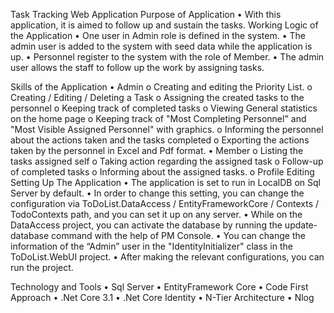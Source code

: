 Task Tracking Web Application
Purpose of Application
•	With this application, it is aimed to follow up and sustain the tasks.
Working  Logic of the Application
•	One user in Admin role is defined in the system. 
•	The admin user is added to the system with seed data while the application is up.
•	Personnel register to the system with the role of Member.
•	The admin user allows the staff to follow up the work by assigning tasks.

 Skills of the Application
•	Admin
o	Creating and editing the Priority List.
o	Creating / Editing / Deleting a Task
o	Assigning the created tasks to the personnel 
o	Keeping track of completed tasks
o	Viewing General statistics on the home page
o	Keeping track of "Most Completing Personnel" and "Most Visible Assigned Personnel" with graphics. 
o	Informing the personnel about the actions taken and the tasks completed
o	Exporting the actions taken by the personnel in Excel and Pdf format.
•	Member
o	Listing the tasks assigned self
o	Taking action regarding the assigned task
o	Follow-up of completed tasks
o	Informing about the assigned tasks.
o	Profile Editing
Setting Up The Application
•	The application is set to run in LocalDB on Sql Server by default.
•	In order to change this setting, you can change the configuration via ToDoList.DataAccess / EntityFrameworkCore / Contexts / TodoContexts path, and you can set it up on any server.
•	While on the DataAccess project, you can activate the database by running the update-database command with the help of PM Console.
•	You can change the information of the “Admin” user in the "IdentityInitializer" class in the ToDoList.WebUI project.
•	After making the relevant configurations, you can run the project.

Technology and Tools
•	Sql Server
•	EntityFramework Core
•	Code First Approach
•	.Net Core 3.1 
•	.Net Core Identity
•	N-Tier Architecture
•	Nlog

